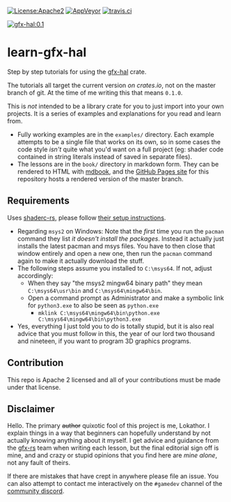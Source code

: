 [![License:Apache2](https://img.shields.io/badge/License-Apache2-green.svg)](https://www.apache.org/licenses/LICENSE-2.0)
[![AppVeyor](https://ci.appveyor.com/api/projects/status/39wvbxxstqjd2vi8?svg=true)](https://ci.appveyor.com/project/Lokathor/learn-gfx-hal)
[![travis.ci](https://travis-ci.org/Lokathor/learn-gfx-hal.svg?branch=master)](https://travis-ci.org/Lokathor/learn-gfx-hal)

[![gfx-hal:0.1](https://img.shields.io/badge/gfx--hal-0.1-blue.svg)](https://docs.rs/gfx-hal)

# learn-gfx-hal

Step by step tutorials for using the [gfx-hal](https://github.com/gfx-rs/gfx)
crate.

The tutorials all target the current version _on crates.io_, not on the master
branch of git. At the time of me writing this that means `0.1.0`.

This is _not_ intended to be a library crate for you to just import into your
own projects. It is a series of examples and explanations for you read and learn
from.

* Fully working examples are in the `examples/` directory. Each example attempts
  to be a single file that works on its own, so in some cases the code style
  _isn't_ quite what you'd want on a full project (eg: shader code contained in
  string literals instead of saved in separate files).
* The lessons are in the `book/` directory in markdown form. They can be
  rendered to HTML with [mdbook](https://github.com/rust-lang-nursery/mdBook),
  and the [GitHub Pages site](https://lokathor.github.io/learn-gfx-hal/) for
  this repository hosts a rendered version of the master branch.

## Requirements

Uses [shaderc-rs](https://github.com/google/shaderc-rs), please follow [their
setup instructions](https://github.com/google/shaderc-rs#setup).

* Regarding `msys2` on Windows: Note that the _first_ time you run the `pacman`
  command they list _it doesn't install the packages_. Instead it actually just
  installs the latest pacman and msys files. You have to then close that window
  entirely and open a new one, then run the `pacman` command again to make it
  actually download the stuff.
* The following steps assume you installed to `C:\msys64`. If not, adjust
  accordingly:
  * When they say "the msys2 mingw64 binary path" they mean `C:\msys64\usr\bin`
    and `C:\msys64\mingw64\bin`.
  * Open a command prompt as Administrator and make a symbolic link for
    `python3.exe` to also be seen as `python.exe`
    * `mklink C:\msys64\mingw64\bin\python.exe C:\msys64\mingw64\bin\python3.exe`
* Yes, everything I just told you to do is totally stupid, but it is also real
  advice that you must follow in this, the year of our lord two thousand and
  nineteen, if you want to program 3D graphics programs.

## Contribution

This repo is Apache 2 licensed and all of your contributions must be made under
that license.

## Disclaimer

Hello. The primary ~~author~~ quixotic fool of this project is me, Lokathor. I
explain things in a way that beginners can hopefully understand by not actually
knowing anything about it myself. I get advice and guidance from the
[gfx-rs](https://github.com/gfx-rs) team when writing each lesson, but the final
editorial sign off is mine, and and crazy or stupid opinions that you find here
are _mine alone_, not any fault of theirs.

If there are mistakes that have crept in anywhere please file an issue. You can
also attempt to contact me interactively on the `#gamedev` channel of the
[community discord](https://bit.ly/rust-community).
